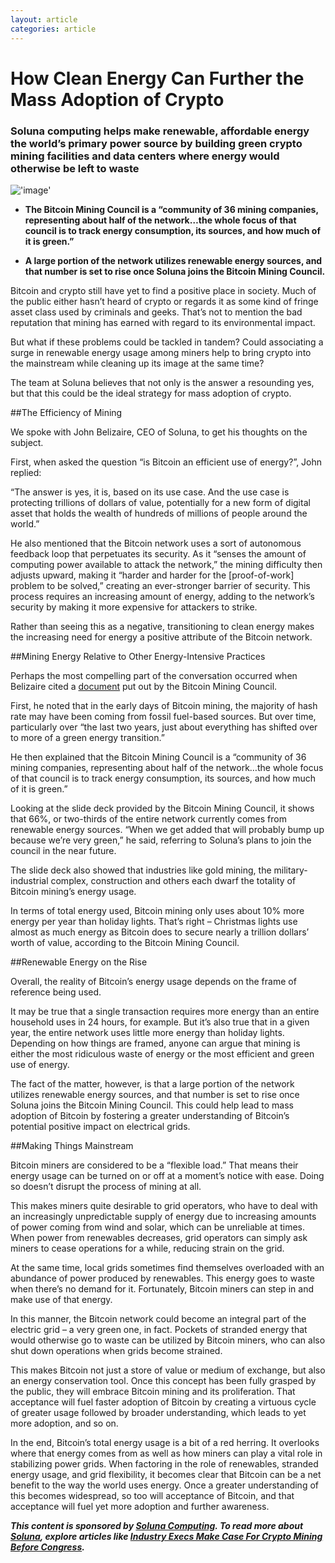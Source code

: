 ```yaml
---
layout: article
categories: article
---
```


# How Clean Energy Can Further the Mass Adoption of Crypto
### Soluna computing helps make renewable, affordable energy the world’s primary power source by building green crypto mining facilities and data centers where energy would otherwise be left to waste

!['image'](../../../../assets/images/posts/img10.webp)

- **The Bitcoin Mining Council is a “community of 36 mining companies, representing about half of the network…the whole focus of that council is to track energy consumption, its sources, and how much of it is green.”**
  

- **A large portion of the network utilizes renewable energy sources, and that number is set to rise once Soluna joins the Bitcoin Mining Council.**

Bitcoin and crypto still have yet to find a positive place in society. Much of the public either hasn’t heard of crypto or regards it as some kind of fringe asset class used by criminals and geeks. That’s not to mention the bad reputation that mining has earned with regard to its environmental impact.

But what if these problems could be tackled in tandem? Could associating a surge in renewable energy usage among miners help to bring crypto into the mainstream while cleaning up its image at the same time?

The team at Soluna believes that not only is the answer a resounding yes, but that this could be the ideal strategy for mass adoption of crypto.

##The Efficiency of Mining

We spoke with John Belizaire, CEO of Soluna, to get his thoughts on the subject.

First, when asked the question “is Bitcoin an efficient use of energy?”, John replied:

“The answer is yes, it is, based on its use case. And the use case is protecting trillions of dollars of value, potentially for a new form of digital asset that holds the wealth of hundreds of millions of people around the world.”

He also mentioned that the Bitcoin network uses a sort of autonomous feedback loop that perpetuates its security. As it “senses the amount of computing power available to attack the network,” the mining difficulty then adjusts upward, making it “harder and harder for the [proof-of-work] problem to be solved,” creating an ever-stronger barrier of security. This process requires an increasing amount of energy, adding to the network’s security by making it more expensive for attackers to strike.

Rather than seeing this as a negative, transitioning to clean energy makes the increasing need for energy a positive attribute of the Bitcoin network.

##Mining Energy Relative to Other Energy-Intensive Practices

Perhaps the most compelling part of the conversation occurred when Belizaire cited a [document](https://bitcoinminingcouncil.com/wp-content/uploads/2021/07/2021.07.01-BMC-Q2-2021-Materials.pdf) put out by the Bitcoin Mining Council.

First, he noted that in the early days of Bitcoin mining, the majority of hash rate may have been coming from fossil fuel-based sources. But over time, particularly over “the last two years, just about everything has shifted over to more of a green energy transition.”

He then explained that the Bitcoin Mining Council is a “community of 36 mining companies, representing about half of the network…the whole focus of that council is to track energy consumption, its sources, and how much of it is green.”

Looking at the slide deck provided by the Bitcoin Mining Council, it shows that 66%, or two-thirds of the entire network currently comes from renewable energy sources. “When we get added that will probably bump up because we’re very green,” he said, referring to Soluna’s plans to join the council in the near future.

The slide deck also showed that industries like gold mining, the military-industrial complex, construction and others each dwarf the totality of Bitcoin mining’s energy usage.

In terms of total energy used, Bitcoin mining only uses about 10% more energy per year than holiday lights. That’s right – Christmas lights use almost as much energy as Bitcoin does to secure nearly a trillion dollars’ worth of value, according to the Bitcoin Mining Council.

##Renewable Energy on the Rise

Overall, the reality of Bitcoin’s energy usage depends on the frame of reference being used.

It may be true that a single transaction requires more energy than an entire household uses in 24 hours, for example. But it’s also true that in a given year, the entire network uses little more energy than holiday lights. Depending on how things are framed, anyone can argue that mining is either the most ridiculous waste of energy or the most efficient and green use of energy.

The fact of the matter, however, is that a large portion of the network utilizes renewable energy sources, and that number is set to rise once Soluna joins the Bitcoin Mining Council. This could help lead to mass adoption of Bitcoin by fostering a greater understanding of Bitcoin’s potential positive impact on electrical grids.

##Making Things Mainstream

Bitcoin miners are considered to be a “flexible load.” That means their energy usage can be turned on or off at a moment’s notice with ease. Doing so doesn’t disrupt the process of mining at all.

This makes miners quite desirable to grid operators, who have to deal with an increasingly unpredictable supply of energy due to increasing amounts of power coming from wind and solar, which can be unreliable at times. When power from renewables decreases, grid operators can simply ask miners to cease operations for a while, reducing strain on the grid. 

At the same time, local grids sometimes find themselves overloaded with an abundance of power produced by renewables. This energy goes to waste when there’s no demand for it. Fortunately, Bitcoin miners can step in and make use of that energy. 

In this manner, the Bitcoin network could become an integral part of the electric grid – a very green one, in fact. Pockets of stranded energy that would otherwise go to waste can be utilized by Bitcoin miners, who can also shut down operations when grids become strained.

This makes Bitcoin not just a store of value or medium of exchange, but also an energy conservation tool. Once this concept has been fully grasped by the public, they will embrace Bitcoin mining and its proliferation. That acceptance will fuel faster adoption of Bitcoin by creating a virtuous cycle of greater usage followed by broader understanding, which leads to yet more adoption, and so on. 

In the end, Bitcoin’s total energy usage is a bit of a red herring. It overlooks where that energy comes from as well as how miners can play a vital role in stabilizing power grids. When factoring in the role of renewables, stranded energy usage, and grid flexibility, it becomes clear that Bitcoin can be a net benefit to the way the world uses energy. Once a greater understanding of this becomes widespread, so too will acceptance of Bitcoin, and that acceptance will fuel yet more adoption and further awareness. 

***This content is sponsored by [Soluna Computing](https://www.solunacomputing.com/). To read more about [Soluna](https://www.solunacomputing.com/), explore articles like [Industry Execs Make Case For Crypto Mining Before Congress](https://blockworks.co/crypto-miners-go-to-congress/).***